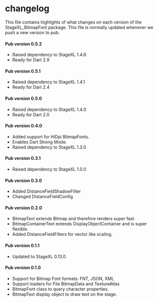 # changelog

This file contains highlights of what changes on each version of the StageXL_BitmapFont
package. This file is normally updated whenever we push a new version to pub.

#### Pub version 0.5.2
  * Raised dependency to StageXL 1.4.6
  * Ready for Dart 2.9

#### Pub version 0.5.1
  * Raised dependency to StageXL 1.4.1
  * Ready for Dart 2.4

#### Pub version 0.5.0
  * Raised dependency to StageXL 1.4.0
  * Ready for Dart 2.0

#### Pub version 0.4.0
  * Added support for HiDpi BitmapFonts.
  * Enables Dart Strong Mode.
  * Raised dependency to StageXL 1.3.0

#### Pub version 0.3.1
  * Raised dependency to StageXL 1.0.0

#### Pub version 0.3.0
  * Added DistanceFieldShadowFilter
  * Changed DistanceFieldConfig

#### Pub version 0.2.0
  * BitmapText extends Bitmap and therefore renders super fast.
  * BitmapContainerText extends DisplayObjectContainer and is super flexible.
  * Added DistanceFieldFilters for vector like scaling.

#### Pub version 0.1.1
  * Updated to StageXL 0.13.0
  
#### Pub version 0.1.0
  * Support for Bitmap Font formats: FNT, JSON, XML
  * Support loaders for File BitmapData and TextureAtlas
  * BitmapFont class to query character properties.
  * BitmapText display object to draw text on the stage.
